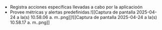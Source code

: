 - Registra acciones específicas llevadas a cabo por la aplicacioón
- Provee métricas y alertas predefinidas.![[Captura de pantalla 2025-04-24 a la(s) 10.58.06 a. m..png]]![[Captura de pantalla 2025-04-24 a la(s) 10.58.17 a. m..png]]